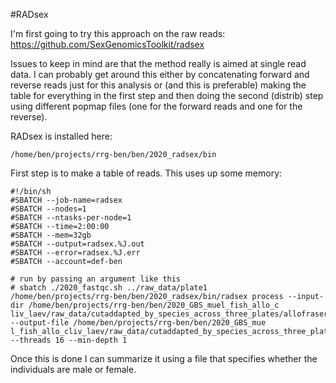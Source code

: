 #RADsex

I'm first going to try this approach on the raw reads: https://github.com/SexGenomicsToolkit/radsex

Issues to keep in mind are that the method really is aimed at single read data.  I can probably get around this either by concatenating forward and reverse reads just for this analysis or (and this is preferable) making the table for everything in the first step and then doing the second (distrib) step using different popmap files (one for the forward reads and one for the reverse).

RADsex is installed here:
```
/home/ben/projects/rrg-ben/ben/2020_radsex/bin
```

First step is to make a table of reads.  This uses up some memory:
```
#!/bin/sh
#SBATCH --job-name=radsex
#SBATCH --nodes=1
#SBATCH --ntasks-per-node=1
#SBATCH --time=2:00:00
#SBATCH --mem=32gb
#SBATCH --output=radsex.%J.out
#SBATCH --error=radsex.%J.err
#SBATCH --account=def-ben

# run by passing an argument like this
# sbatch ./2020_fastqc.sh ../raw_data/plate1
/home/ben/projects/rrg-ben/ben/2020_radsex/bin/radsex process --input-dir /home/ben/projects/rrg-ben/ben/2020_GBS_muel_fish_allo_c
liv_laev/raw_data/cutaddapted_by_species_across_three_plates/allofraseri --output-file /home/ben/projects/rrg-ben/ben/2020_GBS_mue
l_fish_allo_cliv_laev/raw_data/cutaddapted_by_species_across_three_plates/2020_allo_markers_table.tsv --threads 16 --min-depth 1
```

Once this is done I can summarize it using a file that specifies whether the individuals are male or female.
